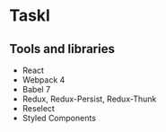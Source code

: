 # Taskl

## Tools and libraries

- React
- Webpack 4
- Babel 7
- Redux, Redux-Persist, Redux-Thunk
- Reselect
- Styled Components
